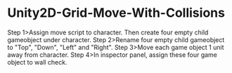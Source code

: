 # Unity2D-Grid-Move-With-Collisions

Step 1>Assign move script to character. Then create four empty child gameobject under character. 
Step 2>Rename four empty child gameobject to "Top", "Down", "Left" and "Right".
Step 3>Move each game object 1 unit away from character.
Step 4>In inspector panel, assign these four game object to wall check.
